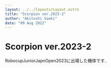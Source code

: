 ```yaml
---
layout: ../../layouts/Layout.astro
title: "Scorpion ver.2023-2"
author: "Akitoshi Saeki"
date: "09 Aug 2022"
---
```


# Scorpion ver.2023-2

RobocupJuniorJapnOpen2023に出場した機体です．